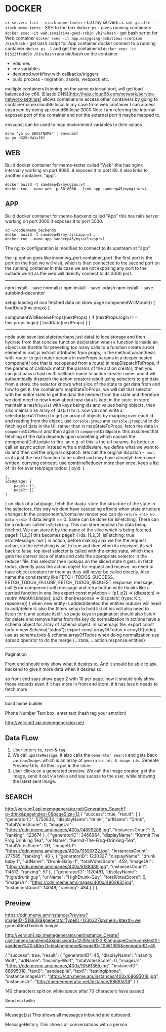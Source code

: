 # DOCKER

`cx servers list --stack meme-texter` - List my servers
`cx ssh giraffe --stack meme-texte` - SSH to the box
`docker ps` - gives running containers
`docker exec -it web.sensitive-good-robin /bin/bash` - get bash script for Web container
`docker exec -it app.easygoing-ambitious-scorpion /bin/bash` - get bash script for App container
docker
connect to a running container
`docker ps -l` and get the container id
`docker exec -it b1622ffcdd90 /bin/bash` runs bin/bash on the container

- Volumes
- env variables
- dev/prod workflow with callbacks/triggers
- build process - migration, assets, webpack etc.

multiple containers listening on the same external port, will get load balanced by c66.
(Elastic DNS)[http://help.cloud66.com/network/service-network-settings]
allows containers to access other containers by going to containername.cloud66.local
In my case from web container I can access upstream by doing api.cloud66.local:3000
Note I am referring the internal exposed port of the container and not the external port it maybe mapped to.

envsubst can be used to map enviornment variables to their values
````
echo "yo yo $HOSTNAME" | envsubst
yo yo a328cda1af6f
````

## WEB

Build docker container for meme-texter called "Web"
this has nginx internally working on port 8080.
it exposes it to port 80.
it also links to another container: "app".

````
docker build -t sandeep45/mynginx:v4 .
docker run --name web -p 80:8080 --link app sandeep45/mynginx:v4
````

##  APP

Build docker container for meme-backend called "App"
this has rails server working on port 3000
it exposes it to port 3000.

````
cd ~/code/meme_backend$
docker build -t sandeep45/myrailsapp:v1 .
docker run --name app sandeep45/myrailsapp:v1
````
The nginx configuration is modified to connect to its upstream at "app"

the -p option goes like incoming_port:container_port.
the first port is the port on the host we will visit, which is then connected to the second port on the running container
in this case we are not exposing any port to the outside world as the web will directly connect to its 3000 port.

- - - - - - - - - - - - - - - - - - - - - - - - - - - - - - - - - - - -
npm install --save normalizr
npm install --save lodash
npm install --save autobind-decorator

setup loading of non fetched data on show page
componentWillMount() {
 loadData(this.props)
}

componentWillReceiveProps(nextProps) {
  if (nextProps.login !== this.props.login) {
    loadData(nextProps)
  }
}
- - - - - - - - - - - - - - - - - - - - - - - - - - - - - - - - - - - -
node uuid
save last state(perhaps just data) to localstorage and then hydrate from that
concise function declaration when a function is inside an object
use throttle for preveting too many calls to a function
create a root element in root.js
extract attributes from props, in the method paranthesis
with-router to get router params in ownProps.params in a deeply nested component( one that is not opened from a route)
in mapDispatchToProps, if the params of callback match the params of the action creator, then you can just pass a hash with callback name to action creator name. and it wil autoamtically dispatch the action creators result
using selectors to get data from a store. the selector knows what slice of the state to get data from and how to get it. the container's mapStateToProps, we will call that selector with the entire state to get the data the needed from the state and therefore we dont need to now know about how data is kept in the store.
in store maintain a hash(`byids`) with keys being ids and values being objects, then also maintain an array of ids(`allIds`). now you can write a selector(`getAllTodos`) to get an array of objects by mapping over each id and reading from the object.
use `console.group` and `console.groupEnd`
to do fetching of data in the UI, rather than in mapStateToProps, fetch the data in `componentDiDMount` and then again in `componentDidUpdate`. this assumes that fetching of the data depends upon something which causes the componentDidUpdate to fire. an e.g. of this is the url params. Its better to call an async action instead
write a middleware. we define what we want to do and then call the original dispatch. lets call the original dispatch - `next`, as its just the next function to be called and may have alreadyh been over-written. currying concept.
use combineReducer more than once.
keep a list of ids for ever tab/page
todos: {
    byId: {

    },
    idsByPage: {
        page1: [],
        page2: []
    }
}
on click of a tab/page, fetch the daata.
store the structure of the state in the selectors, this way we dont have cascading effects when state structure changes
In the component's/container render you can do `return <h1> No data </h1>` if data.length == 0. Same can be done for isFetching.
There can be a reducer called `isFetching`. This can store boolean for data being fetched. We can store it by the name of the slice which is being fetched.
page1: [1,2,3]
this becomes
page1: {
    ids: [1,2,3],
    isFetching: true
    errorMessage: null
}
in action, before making ajax we fire the request action, so the isFetching is set to true
and then when its received, its set back to false.
top level selector is called with the entire state, which then gets the correct slice of state and calls the appropriate selector in the reducer file. this selector then lookups on the sliced state it gets.
in fetch todos, directly pass the action object for request and receive. no need to have object creators for them as they will never  be called directly. Also name the consistently like
FETCH_TODOS_SUCCESS, FETCH_TODOS_FAILURE, FETCH_TODOS_REQUEST
response, message, null
Error component with message and retry button
write thunks like a curried function in one line
export const myAction = (p1, p2) => (dispatch) =>
    reutrn WebUtil.bla(pa1, pa2).
        then(response => dispatch( {type: K.t, repsonse}) )
when new entity is added/deleted the entities reducer will need to add/delete it.
also the filters setup to hold list of ids will also need to listen for it and update itself.
so page keys in pagination should also listen for delete and remove items from the key
do normalization in actions
have a schema object for array of schema object. in schema.js file.
  export const todo = new Schema("todos");
  export const arrayOfTodos = arrayOf(todo);
  use as schema.todo & schema.arrayOfTodos when doing normalization
 use spread operator to do the merge {...state, ...action.response.entities}

- - - - - - - - - - - - - - - - - - - - - - - - - - - - - - - - - - - -
Pagination

Front end should only show what it desires to.
And it should be able to ask backend to give it more data when it desires so.

so front end says show page 2 with 10 per page.
now it should only show those records even if it has more in front end store.
if it has less it needs to fetch more.
- - - - - - - - - - - - - - - - - - - - - - - - - - - - - - - - - - - -

build mime builder

Phone Number
Text box, enter text (hash tag your emotion)

http://version1.api.memegenerator.net/


## Data FLow
1. User enters `to`, `text` & `tag`.
2. We call `updateMessage`. It also calls the `Generator Search` and gets back `variousImages` which is an array of `generator ids & image ids`. Geneate Preview Urls. All this is put in the store.
3. User clicks on a generated preview. We call the image creator, get the image, send it out via twilio and say sucess to the user, while showing the latest sent image.


## SEARCH
http://version1.api.memegenerator.net/Generators_Search?q=drink&pageIndex=0&pageSize=12
{
  "success": true,
  "result": [
    {
    "generatorID": 5753832,
    "displayName": "drink",
    "urlName": "Drink",
    "totalVotesScore": 0,
    "imageUrl": "https://cdn.meme.am/images/400x/14699288.jpg",
    "instancesCount": 3,
    "ranking": 123674
    },
    {
    "generatorID": 3466964,
    "displayName": "Kermit The Frog Drinking Tea",
    "urlName": "Kermit-The-Frog-Drinking-Tea",
    "totalVotesScore": 131,
    "imageUrl": "https://cdn.meme.am/images/400x/11590722.jpg",
    "instancesCount": 277585,
    "ranking": 40
    },
    {
    "generatorID": 1230327,
    "displayName": "drunk baby 1",
    "urlName": "Drunk-Baby-1",
    "totalVotesScore": 459,
    "imageUrl": "https://cdn.meme.am/images/400x/5188389.jpg",
    "instancesCount": 114512,
    "ranking": 57
    },
    {
    "generatorID": 1120481,
    "displayName": "high/drunk guy",
    "urlName": "HighDrunk-Guy",
    "totalVotesScore": 6,
    "imageUrl": "https://cdn.meme.am/images/400x/4802831.jpg",
    "instancesCount": 14048,
    "ranking": 484
    }
  ]
}

## Preview

https://cdn.meme.am/Instance/Preview?imageID=5188389&generatorTypeID=1230327&panels=&text0=we gonna&text1=drink tonight


http://version1.api.memegenerator.net/Instance_Create?username=sandeep45&password=123Mock123!&languageCode=en&text0=sandeep%20is&text1=testingiphone&imageID=10561365&generatorID=45

{
  "success": true,
  "result": {
    "generatorID": 45,
    "displayName": "Insanity Wolf",
    "urlName": "Insanity-Wolf",
    "totalVotesScore": 0,
    "imageUrl": "https://cdn.meme.am/images/400x/10561365.jpg",
    "instanceID": 68695018,
    "text0": "sandeep is",
    "text1": "testingiphone",
    "instanceImageUrl": "https://cdn.meme.am/instances/400x/68695018.jpg",
    "instanceUrl": "http://memegenerator.net/instance/68695018"
  }
}



140 characters
split on white space after 70 characters have passed


Send via twilio

- - - - - - - - - - - - - - - - - - - - - - - - - - - - - - - - - - - -


MessageList
This shows all messages inbound and outbound.

MessageHistory
This shows all conversations with a person
